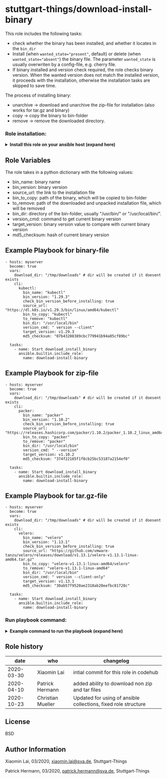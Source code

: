stuttgart-things/download-install-binary 
=======================

This role includes the following tasks:
- check whether the binary has been installed, and whether it locates in the ```bin_dir```
- Install (when ```wanted_state="present"```, default) or delete (when ```wanted_state="absent"```) the binary file. The parameter ```wanted_state``` is usually overwriten by a config-file, e.g. cherry file.
- If binary installed and version check required, the role checks binary version. When the wanted version does not match the installed version, it proceeds with the installation, otherwise the installation tasks are skipped to save time.

The process of installing binary:
- unarchive -> download and unarchive the zip-file for installation (also works for tar.gz and binary)
- copy -> copy the binary to bin-folder
- remove -> remove the downloaded directory.

### Role installation:
<details><summary><b>Install this role on your ansible host (expand here)</b></summary>
stable version: 

```
cat <<EOF > ./requirements.yaml
roles:
- src: https://github.com/stuttgart-things/download-install-binary.git
  scm: git

collections:
- name: community.general
EOF

ansible-galaxy install -r ./requirements.yaml --force && ansible-galaxy collection install -r ./requirements.yaml -f
```
</details>

Role Variables
--------------

The role takes in a python dictionary with the following values: 
* bin_name: binary name
* bin_version: binary version
* source_url: the link to the installation file
* bin_to_copy: path of the binary, which will be copied to bin-folder
* to_remove: path of the downloaded and unpacked installation file, which will be removed
* bin_dir: directory of the bin-folder, usually "/usr/bin/" or "/usr/local/bin/".
* version_cmd: command to get current binary version
* target_version: binary version value to compare with current binary version
* md5_checksum: hash of current binary version

Example Playbook for binary-file
----------------

```
- hosts: myserver
  become: true
  vars:
    download_dir: "/tmp/downloads" # dir will be created if it doesent exists
    cli:
      kubectl:
        bin_name: "kubectl"
        bin_version: "1.29.3"
        check_bin_version_before_installing: true
        source_url: "https://dl.k8s.io/v1.29.3/bin/linux/amd64/kubectl"
        bin_to_copy: "kubectl"
        to_remove: "kubectl"
        bin_dir: "/usr/local/bin"
        version_cmd: " version --client"
        target_version: v1.29.3
        md5_checksum: "07b43208389cbc779941b94a05cf89bc"

  tasks:
    - name: Start download_install_binary
      ansible.builtin.include_role:
        name: download-install-binary
```

Example Playbook for zip-file
----------------

```
- hosts: myserver
  become: true
  vars:
    download_dir: "/tmp/downloads" # dir will be created if it doesent exists
    cli:
      packer:
        bin_name: "packer"
        bin_version: "1.10.2"
        check_bin_version_before_installing: true
        source_url: "https://releases.hashicorp.com/packer/1.10.2/packer_1.10.2_linux_amd64.zip"
        bin_to_copy: "packer"
        to_remove: "packer"
        bin_dir: "/usr/local/bin"
        version_cmd: " --version"
        target_version: v1.10.2
        md5_checksum: "374f22185f1f8cb25bc53187a2154ef0"

  tasks:
    - name: Start download_install_binary
      ansible.builtin.include_role:
        name: download-install-binary
```

Example Playbook for tar.gz-file
----------------

```
- hosts: myserver
  become: true
  vars:
    download_dir: "/tmp/downloads" # dir will be created if it doesent exists
    cli:
      velero:
        bin_name: "velero"
        bin_version: "1.13.1"
        check_bin_version_before_installing: true
        source_url: "https://github.com/vmware-tanzu/velero/releases/download/v1.13.1/velero-v1.13.1-linux-amd64.tar.gz"
        bin_to_copy: "velero-v1.13.1-linux-amd64/velero"
        to_remove: "velero-v1.13.1-linux-amd64"
        bin_dir: "/usr/local/bin"
        version_cmd: " version --client-only"
        target_version: v1.13.1
        md5_checksum: "30ab57f9520ae2318ab28eefbc81728c"

  tasks:
    - name: Start download_install_binary
      ansible.builtin.include_role:
        name: download-install-binary
```

### Run playbook command:
<details><summary><b>Example command to run the playbook (expand here)</b></summary>
```
ansible-playbook -vvv -i ~[/path/to/inventory-file]/download-install-binary/tests/inventory ~[/path/to/playbook-file]/download-install-binary/tests/test.yml
```
</details>

Role history
----------------
| date  | who | changelog |
|---|---|---|
|2020-03-30  | Xiaomin Lai | intial commit for this role in codehub
|2020-04-10  | Patrick Hermann | added ability to download non zip and tar files
|2020-10-23   | Christian Mueller | Updated for using of ansible collections, fixed role structure

License
-------

BSD

Author Information
------------------

Xiaomin Lai, 03/2020, xiaomin.lai@sva.de, Stuttgart-Things

Patrick Hermann, 03/2020, patrick.hermann@sva.de, Stuttgart-Things
